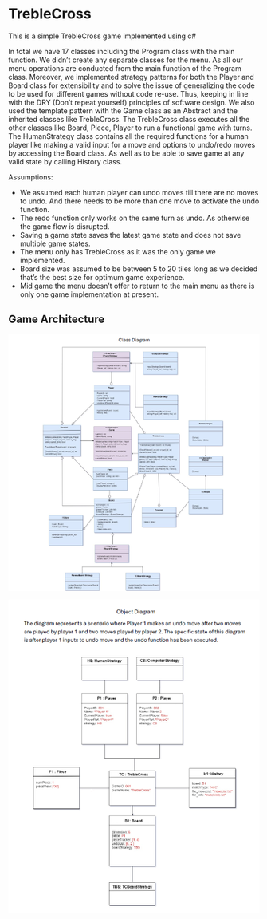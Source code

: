 # TrebleCross
This is a simple TrebleCross game implemented using c#

In total we have 17 classes including the Program class with the main function. We didn’t create any separate classes for the menu. As all our menu operations are conducted from the main function of the Program class. Moreover, we implemented strategy patterns for both the Player and Board class for extensibility and to solve the issue of generalizing the code to be used for different games without code re-use. Thus, keeping in line with the DRY (Don’t repeat yourself) principles of software design.
We also used the template pattern with the Game class as an Abstract and the inherited classes like TrebleCross. The TrebleCross class executes all the other classes like Board, Piece, Player to run a functional game with turns. The HumanStrategy class contains all the required functions for a human player like making a valid input for a move and options to undo/redo moves by accessing the Board class. As well as to be able to save game at any valid state by calling History class.

Assumptions:

- We assumed each human player can undo moves till there are no moves to undo. And there needs to be more than one move to activate the undo function.
- The redo function only works on the same turn as undo. As otherwise the game flow is disrupted.
- Saving a game state saves the latest game state and does not save multiple game states.
- The menu only has TrebleCross as it was the only game we implemented.
- Board size was assumed to be between 5 to 20 tiles long as we decided that’s the best size for optimum game experience.
- Mid game the menu doesn’t offer to return to the main menu as there is only one game implementation at present.

## Game Architecture
![Class Diagram](image/class_diagram.png)

![Class Diagram](image/object_diagram.png)